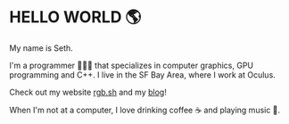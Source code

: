 # HELLO WORLD 🌎

My name is Seth.

I'm a programmer 👨🏻‍💻 that specializes in computer graphics, GPU programming and C++.
I live in the SF Bay Area, where I work at Oculus.

Check out my website [rgb.sh](https://rgb.sh) and my [blog](https://rgb.sh/blog)!

When I'm not at a computer, I love drinking coffee ☕️ and playing music 🎷.
